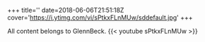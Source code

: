 +++
title=''
date=2018-06-06T21:51:18Z
cover='https://i.ytimg.com/vi/sPtkxFLnMUw/sddefault.jpg'
+++

All content belongs to GlennBeck.
{{< youtube sPtkxFLnMUw >}}
